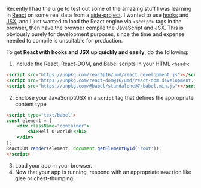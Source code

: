 Recently I had the urge to test out some of the amazing stuff I was learning in [React]() on some real data from a [side-project](http://videogamin.squarehaven.com "Videogame Site"). I wanted to use [hooks]() and [JSX](), and I just wanted to load the React engine via `<script>` tags in the browser, then have the browser compile the JavaScript and JSX. This is obviously purely for development purposes, since the time and expense needed to compile is unsuitable for production.

To get __React with hooks and JSX up quickly and easily__, do the following:

1. Include the React, React-DOM, and Babel scripts in your HTML `<head>`:
```html
<script src="https://unpkg.com/react@16/umd/react.development.js"></script>
<script src="https://unpkg.com/react-dom@16/umd/react-dom.development.js"></script>
<script src="https://unpkg.com/@babel/standalone@7/babel.min.js"></script>
```
2. Enclose your JavaScript/JSX in a `script` tag that defines the appropriate content type
```html
<script type="text/babel">
const element = (
    <div className="container">
        <h1>Hell O'world!</h1>
    </div>
);
ReactDOM.render(element, document.getElementById('root'));
</script>
```
3. Load your app in your browser.
4. Now that your app is running, respond with an appropriate `React`ion like glee or chest-thumping